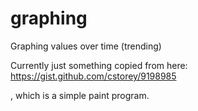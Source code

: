 # graphing
Graphing values over time (trending)

Currently just something copied from here:
https://gist.github.com/cstorey/9198985

, which is a simple paint program.

